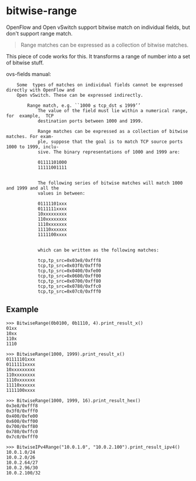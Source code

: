 # bitwise-range


OpenFlow and Open vSwitch support bitwise match on individual fields, but don't support range match.

> Range matches can be expressed as a collection of bitwise matches.

This piece of code works for this. It transforms a range of number into a set of bitwise stuff.


ovs-fields manual:
```
    Some  types of matches on individual fields cannot be expressed directly with OpenFlow and
    Open vSwitch. These can be expressed indirectly.

        Range match, e.g. ``1000 ≤ tcp_dst ≤ 1999’’
            The value of the field must lie within a numerical range, for  example,  TCP
            destination ports between 1000 and 1999.

            Range matches can be expressed as a collection of bitwise matches. For exam‐
            ple, suppose that the goal is to match TCP source ports 1000 to 1999, inclu‐
            sive. The binary representations of 1000 and 1999 are:

            01111101000
            11111001111


            The following series of bitwise matches will match 1000 and 1999 and all the
            values in between:

            01111101xxx
            0111111xxxx
            10xxxxxxxxx
            110xxxxxxxx
            1110xxxxxxx
            11110xxxxxx
            1111100xxxx


            which can be written as the following matches:

            tcp,tp_src=0x03e8/0xfff8
            tcp,tp_src=0x03f0/0xfff0
            tcp,tp_src=0x0400/0xfe00
            tcp,tp_src=0x0600/0xff00
            tcp,tp_src=0x0700/0xff80
            tcp,tp_src=0x0780/0xffc0
            tcp,tp_src=0x07c0/0xfff0
```



## Example

```
>>> BitwiseRange(0b0100, 0b1110, 4).print_result_x()
01xx
10xx
110x
1110

>>> BitwiseRange(1000, 1999).print_result_x()
01111101xxx
0111111xxxx
10xxxxxxxxx
110xxxxxxxx
1110xxxxxxx
11110xxxxxx
1111100xxxx

>>> BitwiseRange(1000, 1999, 16).print_result_hex()
0x3e8/0xfff8
0x3f0/0xfff0
0x400/0xfe00
0x600/0xff00
0x700/0xff80
0x780/0xffc0
0x7c0/0xfff0

>>> BitwiseIPv4Range("10.0.1.0", "10.0.2.100").print_result_ipv4()
10.0.1.0/24
10.0.2.0/26
10.0.2.64/27
10.0.2.96/30
10.0.2.100/32
```



